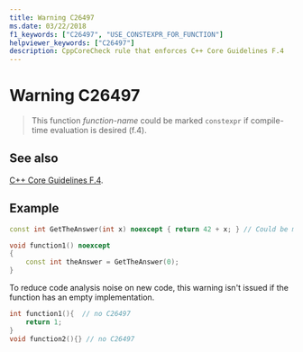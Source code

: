 ```yaml
---
title: Warning C26497
ms.date: 03/22/2018
f1_keywords: ["C26497", "USE_CONSTEXPR_FOR_FUNCTION"]
helpviewer_keywords: ["C26497"]
description: CppCoreCheck rule that enforces C++ Core Guidelines F.4
---
```

# Warning C26497

> This function *function-name* could be marked `constexpr` if compile-time evaluation is desired (f.4).  

## See also

[C++ Core Guidelines F.4](https://github.com/isocpp/CppCoreGuidelines/blob/master/CppCoreGuidelines.md#Rf-constexpr).

## Example

```cpp
const int GetTheAnswer(int x) noexcept { return 42 + x; } // Could be marked constexpr

void function1() noexcept
{
    const int theAnswer = GetTheAnswer(0);
}
```

To reduce code analysis noise on new code, this warning isn't issued if the function has an empty implementation.

```cpp
int function1(){  // no C26497
    return 1;
}
void function2(){} // no C26497
```
